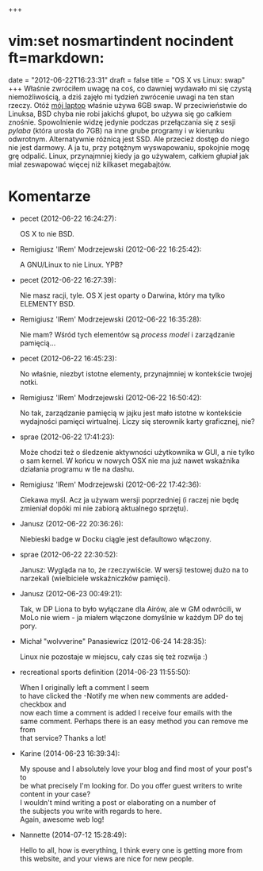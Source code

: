 +++
# vim:set nosmartindent nocindent ft=markdown:
date = "2012-06-22T16:23:31"
draft = false
title = "OS X vs Linux: swap"
+++
Właśnie zwróciłem uwagę na coś, co dawniej wydawało mi się czystą
niemożliwością, a dziś zajęło mi tydzień zwrócenie uwagi na ten stan rzeczy.
Otóż [mój laptop](http://blog.lrem.net/2010/11/27/laptop-prawie-idealny/)
właśnie używa 6GB swap. W przeciwieństwie do Linuksa, BSD chyba nie robi
jakichś głupot, bo używa się go całkiem znośnie. Spowolnienie widzę jedynie
podczas przełączania się z sesji _pylaba_ (która urosła do 7GB) na inne grube
programy i w kierunku odwrotnym.  Alternatywnie różnicą jest SSD. Ale przecież
dostęp do niego nie jest darmowy. A ja tu, przy potężnym wyswapowaniu,
spokojnie mogę grę odpalić. Linux, przynajmniej kiedy ja go używałem, całkiem
głupiał jak miał zeswapować więcej niż kilkaset megabajtów.

# Komentarze

* pecet (2012-06-22 16:24:27): <p>OS X to nie BSD.</p>
* Remigiusz 'lRem' Modrzejewski (2012-06-22 16:25:42): <p>A GNU/Linux to nie
  Linux. YPB?</p>
* pecet (2012-06-22 16:27:39): <p>Nie masz racji, tyle. OS X jest oparty o
  Darwina, który ma tylko ELEMENTY BSD.</p>
* Remigiusz 'lRem' Modrzejewski (2012-06-22 16:35:28): <p>Nie mam? Wśród tych
  elementów są <em>process model</em> i zarządzanie pamięcią...</p>
* pecet (2012-06-22 16:45:23): <p>No właśnie, niezbyt istotne elementy,
  przynajmniej w kontekście twojej notki.</p>
* Remigiusz 'lRem' Modrzejewski (2012-06-22 16:50:42): <p>No tak, zarządzanie
  pamięcią w jajku jest mało istotne w kontekście wydajności pamięci wirtualnej.
  Liczy się sterownik karty graficznej, nie?</p>
* sprae (2012-06-22 17:41:23): <p>Może chodzi też o śledzenie aktywności
  użytkownika w GUI, a nie tylko o sam kernel. W końcu w nowych OSX nie ma już
  nawet wskaźnika działania programu w tle na dashu.</p>
* Remigiusz 'lRem' Modrzejewski (2012-06-22 17:42:36): <p>Ciekawa myśl. Acz ja
  używam wersji poprzedniej (i raczej nie będę zmieniał dopóki mi nie zabiorą
  aktualnego sprzętu).</p>
* Janusz (2012-06-22 20:36:26): <p>Niebieski badge w Docku ciągle jest
  defaultowo włączony.</p>
* sprae (2012-06-22 22:30:52): <p>Janusz: Wygląda na to, że rzeczywiście. W
  wersji testowej dużo na to narzekali (wielbiciele wskaźniczków pamięci).</p>
* Janusz (2012-06-23 00:49:21): <p>Tak, w DP Liona to było wyłączane dla Airów,
  ale w GM odwrócili, w MoLo nie wiem - ja miałem włączone domyślnie w każdym DP
  do tej pory.</p>
* Michał &quot;wolvverine&quot; Panasiewicz (2012-06-24 14:28:35): <p>Linux nie
  pozostaje w miejscu, cały czas się też rozwija :)</p>
* recreational sports definition (2014-06-23 11:55:50): <p>When I originally
  left a comment I seem <br /> to have clicked the -Notify me when new comments
  are added- checkbox and <br /> now each time a comment is added I receive four
  emails with the <br /> same comment. Perhaps there is an easy method you can
  remove me from <br /> that service? Thanks a lot!</p>
* Karine (2014-06-23 16:39:34): <p>My spouse and I absolutely love your blog and
  find most of your post's to <br /> be what precisely I'm looking for. Do you
  offer guest writers to write content in your case?<br /> I wouldn't mind
  writing a post or elaborating on a number of <br /> the subjects you write
  with regards to here.<br /> Again, awesome web log!</p>
* Nannette (2014-07-12 15:28:49): <p>Hello to all, how is everything, I think
  every one is getting more from <br /> this website, and your views are nice
  for new people.</p>
